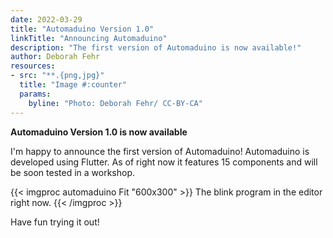 ```yaml
---
date: 2022-03-29
title: "Automaduino Version 1.0"
linkTitle: "Announcing Automaduino"
description: "The first version of Automaduino is now available!"
author: Deborah Fehr
resources:
- src: "**.{png,jpg}"
  title: "Image #:counter"
  params:
    byline: "Photo: Deborah Fehr/ CC-BY-CA"
---
```


**Automaduino Version 1.0 is now available**

I'm happy to announce the first version of Automaduino! Automaduino is developed using Flutter. As of right now it features 15 components and will be soon tested in a workshop. 

{{< imgproc automaduino Fit "600x300" >}}
The blink program in the editor right now. 
{{< /imgproc >}}

Have fun trying it out!